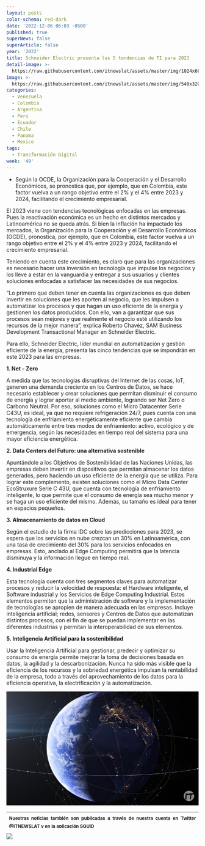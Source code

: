 ```yaml
---
layout: posts
color-schema: red-dark
date: '2022-12-06 06:03 -0500'
published: true
superNews: false
superArticle: false
year: '2022'
title: Schneider Electric presenta las 5 tendencias de TI para 2023
detail-image: >-
  https://raw.githubusercontent.com/itnewslat/assets/master/img/1024x680/planeta-tierra-g.jpg
image: >-
  https://raw.githubusercontent.com/itnewslat/assets/master/img/540x320/planeta-tierra-p.jpg
categories:
  - Venezuela
  - Colombia
  - Argentina
  - Perú
  - Ecuador
  - Chile
  - Panama
  - Mexico
tags:
  - Transformación Digital
week: '49'
---
```

- Según la OCDE, la Organización para la Cooperación y el Desarrollo Económicos,  se pronostica que, por ejemplo, que en Colombia, este factor vuelva a un rango objetivo entre el 2% y el 4% entre 2023 y 2024, facilitando el crecimiento empresarial.

El 2023 viene con tendencias tecnológicas enfocadas en las empresas. Pues la reactivación económica es un hecho en distintos mercados y Latinoamérica no se queda atrás. Si bien la inflación ha impactado los mercados, la Organización para la Cooperación y el Desarrollo Económicos (OCDE), pronostica, por ejemplo, que en Colombia, este factor vuelva a un rango objetivo entre el 2% y el 4% entre 2023 y 2024, facilitando el crecimiento empresarial.

Teniendo en cuenta este crecimiento, es claro que para las organizaciones es necesario hacer una inversión en tecnología que impulse los negocios y los lleve a estar en la vanguardia y entregar a sus usuarios y clientes soluciones enfocadas a satisfacer las necesidades de sus negocios. 

“Lo primero que deben tener en cuenta las organizaciones es que deben invertir en soluciones que les aporten al negocio, que les impulsen a automatizar los procesos y que hagan un uso eficiente de la energía y gestionen los datos producidos. Con ello, van a garantizar que sus procesos sean mejores y que realmente el negocio esté utilizando los recursos de la mejor manera”, explica Roberto Chavéz, SAM Business Development Transactional Manager en Schneider Electric.

Para ello, Schneider Electric, líder mundial en automatización y gestión eficiente de la energía, presenta las cinco tendencias que se impondrán en este 2023 para las empresas. 

**1.	Net - Zero** 

A medida que las tecnologías disruptivas del Internet de las cosas, IoT, generen una demanda creciente en los Centros de Datos, se hace necesario establecer y crear soluciones que permitan disminuir el consumo de energía y lograr aportar al medio ambiente, logrando ser Net Zero o Carbono Neutral. Por eso, soluciones como el Micro Datacenter Serie C43U, es ideal, ya que no requiere refrigeración 24/7, pues cuenta con una tecnología de enfriamiento energéticamente eficiente que cambia automáticamente entre tres modos de enfriamiento: activo, ecológico y de emergencia, según las necesidades en tiempo real del sistema para una mayor eficiencia energética. 


**2.	Data Centers del Futuro: una alternativa sostenible**

Apuntándole a los Objetivos de Sostenibilidad de las Naciones Unidas, las empresas deben invertir en dispositivos que permitan almacenar los datos generados, pero haciendo un uso eficiente de la energía que se utiliza. Para lograr este complemento, existen soluciones como el Micro Data Center EcoStruxure Serie C 43U, que cuenta con tecnología de enfriamiento inteligente, lo que permite que el consumo de energía sea mucho menor y se haga un uso eficiente del mismo. Además, su tamaño es ideal para tener en espacios pequeños.

**3.	Almacenamiento de datos en Cloud**

Según el estudio de la firma IDC sobre las predicciones para 2023, se espera que los servicios en nube crezcan un 30% en Latinoamérica, con una tasa de crecimiento del 30% para los servicios enfocados en empresas. Esto, anclado al Edge Computing permitirá que la latencia disminuya y la información llegue en tiempo real.

**4.	Industrial Edge**

Esta tecnología cuenta con tres segmentos claves para automatizar procesos y reducir la velocidad de respuesta: el Hardware inteligente, el Software industrial y los Servicios de Edge Computing Industrial. Estos elementos permiten que la administración de software y la implementación de tecnologías se apropien de manera adecuada en las empresas. Incluye inteligencia artificial; redes, sensores y Centros de Datos que automatizan distintos procesos, con el fin de que se puedan implementar en las diferentes industrias y permitan la interoperabilidad de sus elementos. 

**5.	Inteligencia Artificial para la sostenibilidad**

Usar la Inteligencia Artificial para gestionar, predecir y optimizar su consumo de energía permite mejorar la toma de decisiones basada en datos, la agilidad y la descarbonización. Nunca ha sido más visible que la eficiencia de los recursos y la sobriedad energética impulsan la rentabilidad de la empresa, todo a través del aprovechamiento de los datos para la eficiencia operativa, la electrificación y la automatización. 

![](https://raw.githubusercontent.com/itnewslat/assets/master/img/540x320/planeta-tierra-p.jpg)

<table style="height: 42px;" width="569">
<tbody>
<tr>
<td style="text-align: justify;"><sub><strong>Nuestras noticias también son publicadas a través de nuestra cuenta en Twitter <a href="https://twitter.com/itnewslat?lang=es">@ITNEWSLAT</a> y en la aplicación <a href="https://squidapp.co/en/">SQUID</a></strong></sub></td>
</tr>
</tbody>
</table>

<img src="https://tracker.metricool.com/c3po.jpg?hash=56f88a41e39ab42c063cc51676587a04"/>